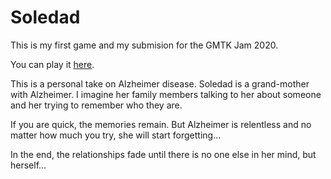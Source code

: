 # Soledad
This is my first game and my submision for the GMTK Jam 2020.

You can play it [here](https://luisescobar.itch.io/soledad).

This is a personal take on Alzheimer disease. Soledad is a grand-mother with Alzheimer. I imagine her family members talking to her about someone and her trying to remember who they are.

If you are quick, the memories remain. But Alzheimer is relentless and no matter how much you try, she will start forgetting...

In the end, the relationships fade until there is no one else in her mind, but herself...
